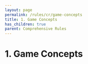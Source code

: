 ```yaml
---
layout: page
permalink: /rules/cr/game-concepts
title: 1. Game Concepts
has_children: true
parent: Comprehensive Rules
---
```


# 1. Game Concepts